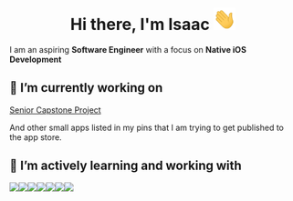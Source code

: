 <h1 align="Center">Hi there, I'm Isaac <img src="https://raw.githubusercontent.com/ABSphreak/ABSphreak/master/gifs/Hi.gif" width="40px" /> </h1>

I am an aspiring **Software Engineer** with a focus on **Native iOS Development**

## 🔭 I’m currently working on

[Senior Capstone Project](https://github.com/isa4ac/Net-Work-Hub)

And other small apps listed in my pins that I am trying to get published to the app store.

## 🌱 I’m actively learning and working with
<img src="https://img.shields.io/badge/Swift-FA7343?style=for-the-badge&logo=swift&logoColor=white"/><img src="https://img.shields.io/badge/Python-14354C?style=for-the-badge&logo=python&logoColor=white"/><img src="https://img.shields.io/badge/Sketch-FFB387?style=for-the-badge&logo=sketch&logoColor=black"/><img src="https://img.shields.io/badge/Figma-F24E1E?style=for-the-badge&logo=figma&logoColor=white"/><img src="https://img.shields.io/badge/MySQL-005C84?style=for-the-badge&logo=mysql&logoColor=white"/><img src="https://img.shields.io/badge/PHP-777BB4?style=for-the-badge&logo=php&logoColor=white"/><img src="https://img.shields.io/badge/Wordpress-21759B?style=for-the-badge&logo=wordpress&logoColor=white"/>



<!--
## 📫 How to reach me

up work
https://img.shields.io/badge/UpWork-6FDA44?style=for-the-badge&logo=Upwork&logoColor=white

linkedin
https://img.shields.io/badge/LinkedIn-0077B5?style=for-the-badge&logo=linkedin&logoColor=white

leetcode
https://img.shields.io/badge/-LeetCode-FFA116?style=for-the-badge&logo=LeetCode&logoColor=black

app store profile link
https://img.shields.io/badge/App_Store-0D96F6?style=for-the-badge&logo=app-store&logoColor=white
